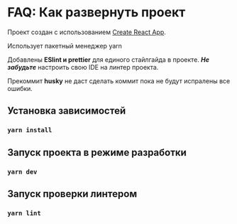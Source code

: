 # FAQ: Как развернуть проект

Проект создан с использованием [Create React App](https://github.com/facebook/create-react-app).

Использует пакетный менеджер yarn

Добавлены **ESlint и prettier** для единого стайлгайда в проекте.
***Не забудьте*** настроить свою IDE на линтер проекта.

Прекоммит **husky** не даст сделать коммит пока не будут испралены все ошибки.


## Установка зависимостей

### `yarn install`

## Запуск проекта в режиме разработки

### `yarn dev`

## Запуск проверки линтером

### `yarn lint`